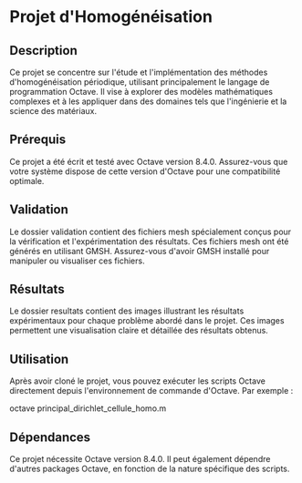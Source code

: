 # Projet d'Homogénéisation

## Description
Ce projet se concentre sur l'étude et l'implémentation des méthodes d'homogénéisation périodique, utilisant principalement le langage de programmation Octave. Il vise à explorer des modèles mathématiques complexes et à les appliquer dans des domaines tels que l'ingénierie et la science des matériaux.

## Prérequis
Ce projet a été écrit et testé avec Octave version 8.4.0. Assurez-vous que votre système dispose de cette version d'Octave pour une compatibilité optimale.

## Validation
Le dossier validation contient des fichiers mesh spécialement conçus pour la vérification et l'expérimentation des résultats. Ces fichiers mesh ont été générés en utilisant GMSH. Assurez-vous d'avoir GMSH installé pour manipuler ou visualiser ces fichiers.

## Résultats
Le dossier resultats contient des images illustrant les résultats expérimentaux pour chaque problème abordé dans le projet. Ces images permettent une visualisation claire et détaillée des résultats obtenus.

## Utilisation
Après avoir cloné le projet, vous pouvez exécuter les scripts Octave directement depuis l'environnement de commande d'Octave. Par exemple :

octave principal_dirichlet_cellule_homo.m

## Dépendances
Ce projet nécessite Octave version 8.4.0. Il peut également dépendre d'autres packages Octave, en fonction de la nature spécifique des scripts.
